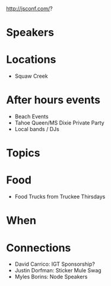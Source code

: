 http://jsconf.com/?

# Speakers

# Locations

- Squaw Creek

# After hours events

- Beach Events
- Tahoe Queen/MS Dixie Private Party
- Local bands / DJs

# Topics

# Food

- Food Trucks from Truckee Thirsdays

# When

# Connections

- David Carrico: IGT Sponsorship?
- Justin Dorfman: Sticker Mule Swag
- Myles Borins: Node Speakers

